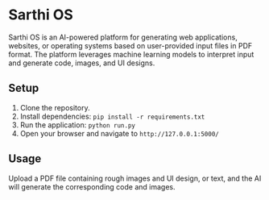 # Sarthi OS

Sarthi OS is an AI-powered platform for generating web applications, websites, or operating systems based on user-provided input files in PDF format. The platform leverages machine learning models to interpret input and generate code, images, and UI designs.

## Setup

1. Clone the repository.
2. Install dependencies: `pip install -r requirements.txt`
3. Run the application: `python run.py`
4. Open your browser and navigate to `http://127.0.0.1:5000/`

## Usage

Upload a PDF file containing rough images and UI design, or text, and the AI will generate the corresponding code and images.
